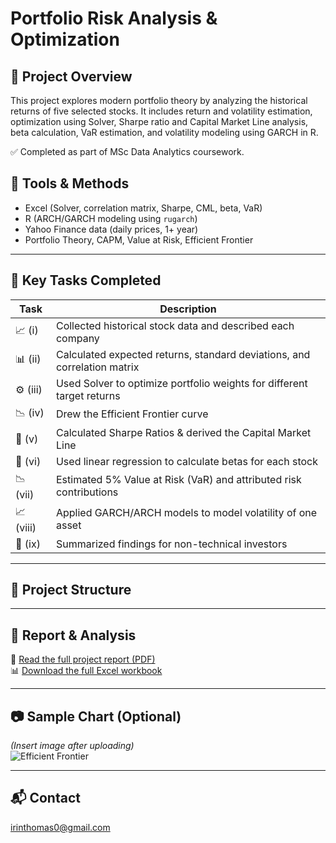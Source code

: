 # Portfolio Risk Analysis & Optimization

## 📘 Project Overview

This project explores modern portfolio theory by analyzing the historical returns of five selected stocks. It includes return and volatility estimation, optimization using Solver, Sharpe ratio and Capital Market Line analysis, beta calculation, VaR estimation, and volatility modeling using GARCH in R.

✅ Completed as part of MSc Data Analytics coursework.

## 🔧 Tools & Methods
- Excel (Solver, correlation matrix, Sharpe, CML, beta, VaR)
- R (ARCH/GARCH modeling using `rugarch`)
- Yahoo Finance data (daily prices, 1+ year)
- Portfolio Theory, CAPM, Value at Risk, Efficient Frontier

---

## 🧪 Key Tasks Completed

| Task | Description |
|------|-------------|
| 📈 (i) | Collected historical stock data and described each company |
| 📊 (ii) | Calculated expected returns, standard deviations, and correlation matrix |
| ⚙️ (iii) | Used Solver to optimize portfolio weights for different target returns |
| 📉 (iv) | Drew the Efficient Frontier curve |
| 📏 (v) | Calculated Sharpe Ratios & derived the Capital Market Line |
| 🔄 (vi) | Used linear regression to calculate betas for each stock |
| 📉 (vii) | Estimated 5% Value at Risk (VaR) and attributed risk contributions |
| 📈 (viii) | Applied GARCH/ARCH models to model volatility of one asset |
| 📝 (ix) | Summarized findings for non-technical investors |

---

## 📂 Project Structure

---

## 📄 Report & Analysis

📄 [Read the full project report (PDF)](docs/Portfolio_Optimization_Report.pdf)  
📊 [Download the full Excel workbook](data/Portfolio_Calculations.xlsx)

---

## 📷 Sample Chart (Optional)

*(Insert image after uploading)*  
![Efficient Frontier](figures/efficient_frontier.png)

---

## 📬 Contact  
[irinthomas0@gmail.com](mailto:irinthomas0@gmail.com)

